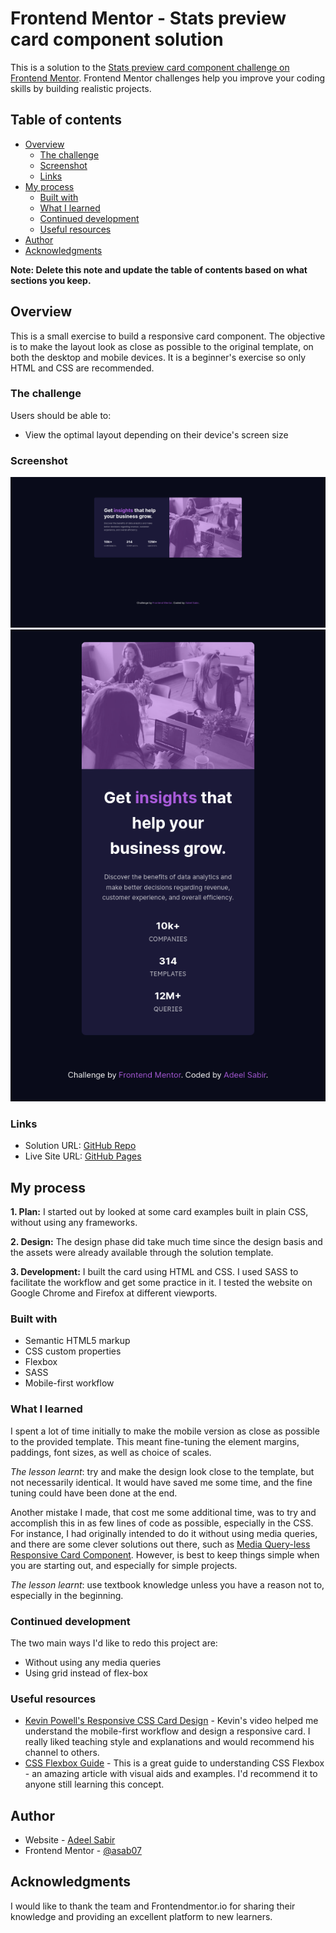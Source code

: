 # Frontend Mentor - Stats preview card component solution

This is a solution to the [Stats preview card component challenge on Frontend Mentor](https://www.frontendmentor.io/challenges/stats-preview-card-component-8JqbgoU62). Frontend Mentor challenges help you improve your coding skills by building realistic projects.

## Table of contents

- [Overview](#overview)
  - [The challenge](#the-challenge)
  - [Screenshot](#screenshot)
  - [Links](#links)
- [My process](#my-process)
  - [Built with](#built-with)
  - [What I learned](#what-i-learned)
  - [Continued development](#continued-development)
  - [Useful resources](#useful-resources)
- [Author](#author)
- [Acknowledgments](#acknowledgments)

**Note: Delete this note and update the table of contents based on what sections you keep.**

## Overview

This is a small exercise to build a responsive card component. The objective is to make the layout look as close as possible to the original template, on both the desktop and mobile devices. It is a beginner's exercise so only HTML and CSS are recommended.

### The challenge

Users should be able to:

- View the optimal layout depending on their device's screen size

### Screenshot

![Desktop version](./screenshots/screenshot-desktop.png)
![Mobile version](./screenshots/screenshot-mobile.png)

### Links

- Solution URL: [GitHub Repo](https://github.com/asab07/responsive-stats-card-1)
- Live Site URL: [GitHub Pages](https://asab07.github.io/responsive-stats-card-1/)

## My process

**1. Plan:** I started out by looked at some card examples built in plain CSS, without using any frameworks.

**2. Design:** The design phase did take much time since the design basis and the assets were already available through the solution template.

**3. Development:** I built the card using HTML and CSS. I used SASS to facilitate the workflow and get some practice in it. I tested the website on Google Chrome and Firefox at different viewports.

### Built with

- Semantic HTML5 markup
- CSS custom properties
- Flexbox
- SASS
- Mobile-first workflow

### What I learned

I spent a lot of time initially to make the mobile version as close as possible to the provided template. This meant fine-tuning the element margins, paddings, font sizes, as well as choice of scales.

_The lesson learnt_: try and make the design look close to the template, but not necessarily identical. It would have saved me some time, and the fine tuning could have been done at the end.

Another mistake I made, that cost me some additional time, was to try and accomplish this in as few lines of code as possible, especially in the CSS. For instance, I had originally intended to do it without using media queries, and there are some clever solutions out there, such as [Media Query-less Responsive Card Component](https://css-tricks.com/how-to-make-a-media-query-less-card-component/). However, is best to keep things simple when you are starting out, and especially for simple projects.

_The lesson learnt_: use textbook knowledge unless you have a reason not to, especially in the beginning.

### Continued development

The two main ways I'd like to redo this project are:

- Without using any media queries
- Using grid instead of flex-box

### Useful resources

- [Kevin Powell's Responsive CSS Card Design](https://www.youtube.com/watch?v=51DbAwcmqD8&t=625s) - Kevin's video helped me understand the mobile-first workflow and design a responsive card. I really liked teaching style and explanations and would recommend his channel to others.
- [CSS Flexbox Guide](https://css-tricks.com/snippets/css/a-guide-to-flexbox/) - This is a great guide to understanding CSS Flexbox - an amazing article with visual aids and examples. I'd recommend it to anyone still learning this concept.

## Author

- Website - [Adeel Sabir](https://github.com/asab07)
- Frontend Mentor - [@asab07](https://www.frontendmentor.io/profile/asab07)

## Acknowledgments

I would like to thank the team and Frontendmentor.io for sharing their knowledge and providing an excellent platform to new learners.

